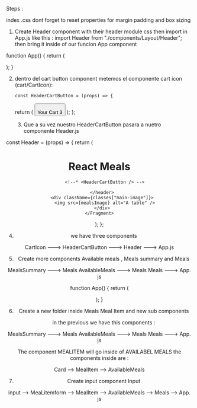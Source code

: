 Steps :

index .css dont forget to reset properties for margin padding and box sizing

1.  Create Header component with their header module css
    then import in App.js like this :
    import Header from "./components/Layout/Header";
    then bring it inside of our funcion App component

function App() {
return (

<div className="App">
<!--* <Header />   -->
 </div>
);
}

2.  dentro del cart button component
    metemos el componente cart icon (cart/CartIcon):

        const HeaderCartButton = (props) => {

    return (
    <button className={classes.button}>
    <span className={classes.icon}>

    <!-- *<CartIcon /> -->

    </span>
    <span>Your Cart</span>
    <span className={classes.badge}>3</span>
    </button>
    );
    };

    3. Que a su vez nuestro HeaderCartButton
       pasara a nuetro componente Header.js

const Header = (props) => {
return (
<Fragment>

<header className={classes.header}>
<h1>React Meals</h1>

        <!--* <HeaderCartButton /> -->

      </header>
      <div className={classes["main-image"]}>
        <img src={mealsImage} alt="A table" />
      </div>
    </Fragment>

);
};

4.  we have three components

CartIcon ---> HeaderCartButton ---> Header ---> App.js

5.  Create more components Available meals , Meals summary and Meals

MealsSummary ---> Meals
AvailableMeals ---> Meals
Meals ---> App. js

function App() {
return (
<Fragment>

<Header />
<main>
<!-- *<Meals /> -->
</main>
</Fragment>
);
}

6. Create a new folder inside Meals
   Meal Item and new sub components

   in the previous we have this components :

MealsSummary ---> Meals
AvailableMeals ---> Meals
Meals ---> App. js

The component MEALITEM will go inside of AVAILABEL MEALS
the components inside are :

Card --> MealItem --> AvailableMeals

7. Create input component Input

input --> MeaLitemform --> MealItem --> AvailableMeals --> Meals --> App. js
